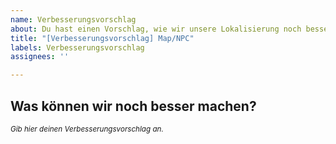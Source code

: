 ```yaml
---
name: Verbesserungsvorschlag
about: Du hast einen Vorschlag, wie wir unsere Lokalisierung noch besser machen können? Dann lass ihn uns wissen!
title: "[Verbesserungsvorschlag] Map/NPC"
labels: Verbesserungsvorschlag
assignees: ''

---
```


## **Was können wir noch besser machen?**
<sup>*Gib hier deinen Verbesserungsvorschlag an.*</sup>
